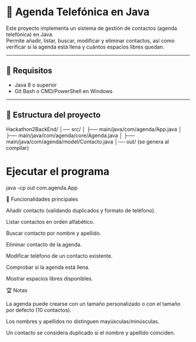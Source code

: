# 📒 Agenda Telefónica en Java

Este proyecto implementa un sistema de gestión de contactos (agenda telefónica) en Java.  
Permite añadir, listar, buscar, modificar y eliminar contactos, así como verificar si la agenda está llena y cuántos espacios libres quedan.

---

## 🚀 Requisitos
- Java 8 o superior
- Git Bash o CMD/PowerShell en Windows

---

## 📂 Estructura del proyecto
Hackathon2BackEnd/
│── src/
│ ├── main/java/com/agenda/App.java
│ ├── main/java/com/agenda/core/Agenda.java
│ ├── main/java/com/agenda/model/Contacto.java
│── out/ (se genera al compilar)

# Ejecutar el programa
java -cp out com.agenda.App

📌 Funcionalidades principales

Añadir contacto (validando duplicados y formato de teléfono).

Listar contactos en orden alfabético.

Buscar contacto por nombre y apellido.

Eliminar contacto de la agenda.

Modificar teléfono de un contacto existente.

Comprobar si la agenda está llena.

Mostrar espacios libres disponibles.

🏆 Notas

La agenda puede crearse con un tamaño personalizado o con el tamaño por defecto (10 contactos).

Los nombres y apellidos no distinguen mayúsculas/minúsculas.

Un contacto se considera duplicado si el nombre y apellido coinciden.

